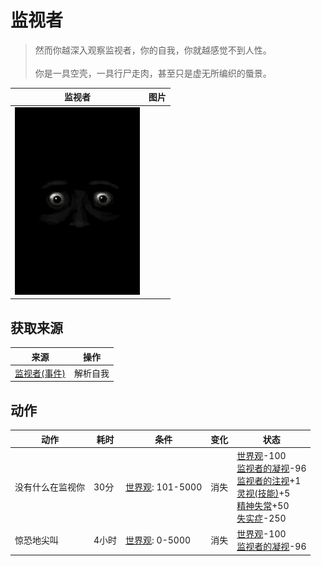 # 监视者  
> 然而你越深入观察监视者，你的自我，你就越感觉不到人性。<br><br>你是一具空壳，一具行尸走肉，甚至只是虚无所编织的蜃景。  
  
  监视者  |   图片   
 ----  |  ----:   
   |  <img decoding="async" src="Sprite/Watcher4.png" href="a.md" style="max-width:300px;max-height:300px;">   
  
## 获取来源  
来源  |  操作  
----  |  ----  
[监视者(事件)](Event_WatchedExperience1f.md)  |  解析自我  
## 动作  
动作  |  耗时  |  条件  |  变化  |  状态  
----  |  ----  |  ----  |  ----  |  ----  
没有什么在监视你<br>  |  30分  |  [世界观](Structure.md): 101-5000  |  消失  |  [世界观](Structure.md)-100<br>[监视者的凝视](WatchersGlare.md)-96<br>[监视者的注视](WatcherInsight.md)+1<br>[灵视(技能)](Skill_Insight.md)+5<br>[精神失常](MindState.md)+50<br>[失实症](Derealization.md)-250  
惊恐地尖叫<br>  |  4小时  |  [世界观](Structure.md): 0-5000  |  消失  |  [世界观](Structure.md)-100<br>[监视者的凝视](WatchersGlare.md)-96  
